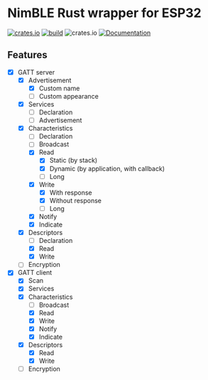 # NimBLE Rust wrapper for ESP32
[![crates.io](https://img.shields.io/crates/v/esp32-nimble)](https://crates.io/crates/esp32-nimble)
[![build](https://github.com/taks/esp32-nimble/actions/workflows/ci.yml/badge.svg)](https://github.com/taks/esp32-nimble/actions/workflows/ci.yml)
![crates.io](https://img.shields.io/crates/l/esp32-nimble)
[![Documentation](https://img.shields.io/badge/docs-esp32--nimble-brightgreen)](https://taks.github.io/esp32-nimble/esp32_nimble/index.html)

## Features

- [x] GATT server
  - [x] Advertisement
    - [x] Custom name
    - [ ] Custom appearance
  - [x] Services
    - [ ] Declaration
    - [ ] Advertisement
  - [x] Characteristics
    - [ ] Declaration
    - [ ] Broadcast
    - [x] Read
      - [x] Static (by stack)
      - [x] Dynamic (by application, with callback)
      - [ ] Long
    - [x] Write
      - [x] With response
      - [x] Without response
      - [ ] Long
    - [x] Notify
    - [x] Indicate
  - [x] Descriptors
    - [ ] Declaration
    - [x] Read
    - [x] Write
  - [ ] Encryption
- [x] GATT client
  - [x] Scan
  - [x] Services
  - [x] Characteristics
    - [ ] Broadcast
    - [x] Read
    - [x] Write
    - [x] Notify
    - [x] Indicate
  - [x] Descriptors
    - [x] Read
    - [x] Write
  - [ ] Encryption
